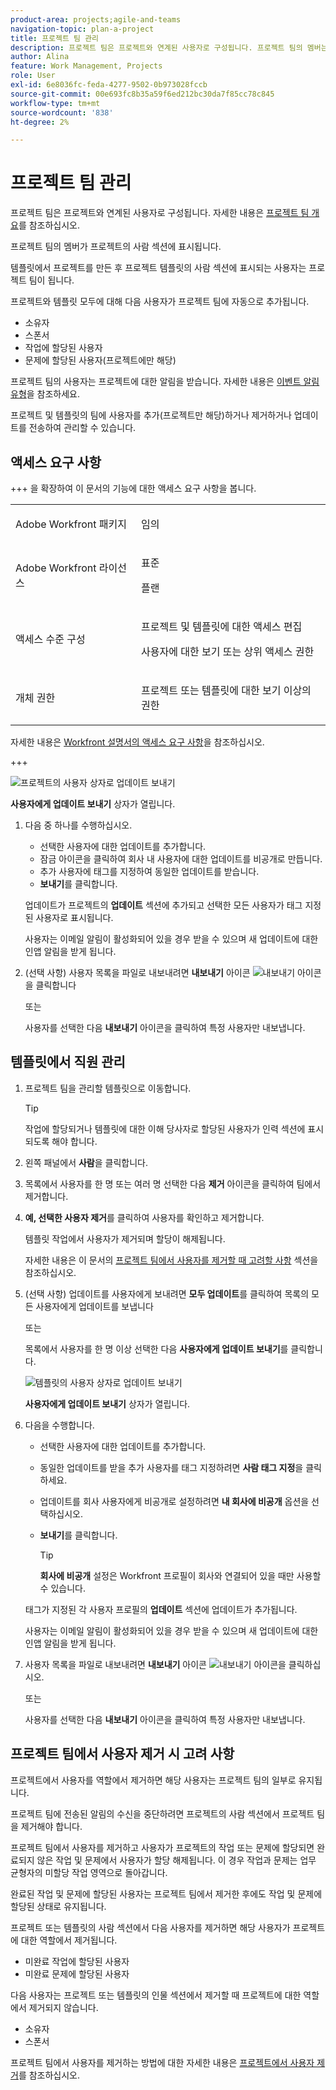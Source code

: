 ```yaml
---
product-area: projects;agile-and-teams
navigation-topic: plan-a-project
title: 프로젝트 팀 관리
description: 프로젝트 팀은 프로젝트와 연계된 사용자로 구성됩니다. 프로젝트 팀의 멤버는 프로젝트의 사람 섹션 또는 프로젝트를 만드는 데 사용할 수 있는 템플릿의 사람 섹션에 표시됩니다.
author: Alina
feature: Work Management, Projects
role: User
exl-id: 6e8036fc-feda-4277-9502-0b973028fccb
source-git-commit: 00e693fc8b35a59f6ed212bc30da7f85cc78c845
workflow-type: tm+mt
source-wordcount: '838'
ht-degree: 2%

---
```


# 프로젝트 팀 관리

<!--take preview and production references out at production - August 7-->

<!--<div class="preview"> 

The highlighted information on this page refers to functionality not yet generally available. It is available only in the Preview environment for all customers. The same features will also be available in the Production environment for all customers after a week from the Preview release.      

For more information, see [Interface modernization](/help/quicksilver/product-announcements/product-releases/interface-modernization/interface-modernization.md).  

</div>

-->

프로젝트 팀은 프로젝트와 연계된 사용자로 구성됩니다. 자세한 내용은 [프로젝트 팀 개요](/help/quicksilver/manage-work/projects/planning-a-project/project-team-overview.md)를 참조하십시오.

프로젝트 팀의 멤버가 프로젝트의 사람 섹션에 표시됩니다.

템플릿에서 프로젝트를 만든 후 프로젝트 템플릿의 사람 섹션에 표시되는 사용자는 프로젝트 팀이 됩니다.

프로젝트와 템플릿 모두에 대해 다음 사용자가 프로젝트 팀에 자동으로 추가됩니다.

* 소유자
* 스폰서
* 작업에 할당된 사용자
* 문제에 할당된 사용자(프로젝트에만 해당)

프로젝트 팀의 사용자는 프로젝트에 대한 알림을 받습니다. 자세한 내용은 [이벤트 알림 유형](/help/quicksilver/administration-and-setup/manage-workfront/emails/event-notifications-available-in-wf.md)을 참조하세요.

프로젝트 및 템플릿의 팀에 사용자를 추가(프로젝트만 해당)하거나 제거하거나 업데이트를 전송하여 관리할 수 있습니다.

## 액세스 요구 사항

+++ 을 확장하여 이 문서의 기능에 대한 액세스 요구 사항을 봅니다. 

<table style="table-layout:auto"> 
 <col> 
 <col> 
 <tbody> 
  <tr> 
   <td role="rowheader">Adobe Workfront 패키지</td> 
   <td> <p>임의</p> </td> 
  </tr> 
  <tr> 
   <td role="rowheader">Adobe Workfront 라이선스</td> 
   <td> <p>표준</p>
    <p>플랜</p>
    </td> 
  </tr> 
  <tr> 
   <td role="rowheader">액세스 수준 구성</td> 
   <td> <p>프로젝트 및 템플릿에 대한 액세스 편집</p> <p>사용자에 대한 보기 또는 상위 액세스 권한</p> </td> 
  </tr> 
  <tr> 
   <td role="rowheader">개체 권한</td> 
   <td> <p>프로젝트 또는 템플릿에 대한 보기 이상의 권한</p> </td> 
  </tr> 
 </tbody> 
</table>

자세한 내용은 [Workfront 설명서의 액세스 요구 사항](/help/quicksilver/administration-and-setup/add-users/access-levels-and-object-permissions/access-level-requirements-in-documentation.md)을 참조하십시오.

+++

<!--Old access: 

<table style="table-layout:auto"> 
 <col> 
 <col> 
 <tbody> 
  <tr> 
   <td role="rowheader">Adobe Workfront plan*</td> 
   <td> <p>Any</p> </td> 
  </tr> 
  <tr> 
   <td role="rowheader">Adobe Workfront license*</td> 
   <td> <p>Standard </p>
    <p>Plan </p>
    </td> 
  </tr> 
  <tr> 
   <td role="rowheader">Access level</td> 
   <td> <p>Edit access to Projects and Templates</p> <p>View or higher access to Users</p> </td> 
  </tr> 
  <tr> 
   <td role="rowheader">Object permissions</td> 
   <td> <p>View or higher permissions to a project or to a template</p> </td> 
  </tr> 
 </tbody> 
</table>

*For information, see [Access requirements in Workfront documentation](/help/quicksilver/administration-and-setup/add-users/access-levels-and-object-permissions/access-level-requirements-in-documentation.md).



## Add users to a Project Team

When you add users to the project team, they gain View permissions on the project and the tasks, issues, and documents of the project. For more information, see the article [Project Team overview](../../../manage-work/projects/planning-a-project/project-team-overview.md).

>[!TIP]
>
>Users on the Project Team are not automatically added to the resource management tools for the project.

You can add users to the project team in the following ways:

* [Automatically add users to a Project Team](#automatically-add-users-to-a-project-team) 
* [Manually add users to a Project Team](#manually-add-users-to-a-project-team)

### Automatically add users to a Project Team {#automatically-add-users-to-a-project-team}

The users that fulfill the following roles on the project are automatically added to the project team and appear  in the People section when the project is created:

* The creator of the project
* The project owner
* The project sponsor

Users are also automatically added to the project team when they are assigned to the following:

* Tasks
* Issues

### Manually add users to a Project Team {#manually-add-users-to-a-project-team}

If users that don't fulfill any role on the project want to be notified about certain updates or changes during the life of the project, you can manually add them to the project team. 

 For more information about what notifications can be enabled for users on the project team, see [Event notification types](../../../administration-and-setup/manage-workfront/emails/event-notifications-available-in-wf.md). 

 <!--drafted - this used to be the case, in the note below but this limitation was removed on Jan 5, 2023 - as a patch, not a release feature:

>[!IMPORTANT]
>
>You can add to the Project Team only users that belong to the Group associated with the project. You cannot add users that belong to the Subgroups of the project's group. 



## Manage people on a project

1. Go to the project you want to manage the project team for.

   >[!TIP]
   >
   >You must have users assigned to tasks, issues or as stakeholders on the project to have them display in the People section.

1. Click **People** in the left panel. 

1. Click **Add users**. 

   The **Add users to Project Team** box displays.

   ![add_users_dialog.png](assets/add-users-dialog-350x217.png)

1. In the **Add users** box, begin typing the name of an active Workfront user that you want to add to the project team, then click the name when it appears in the list.

   Repeat this step to add multiple users to the project team. The users must belong to the group associated with the project. 

   >[!TIP]
   >
   >* You cannot add users by adding their teams, groups, companies, or job roles.
   >* As you add the users, notice the avatar, the user's Primary Role, and their email address to distinguish between users with identical names. Users must be associated with at least one job role to view it as you add them.
   >
   >  You must have the View Contact Info setting enabled in your access level for Users to view users' emails. For information, see [Grant access to users](../../../administration-and-setup/add-users/configure-and-grant-access/grant-access-other-users.md).

1. Click **Add**.

   The users gain View permissions to the project and receive notifications about the project as part of the project team.

1. (Optional) If you want a user to receive a  notification when their job role is added to a task, issue, or project approval, click inside the **Job Role** column for the user, and select a job role that will be associated with the approval. 

   The users will receive notifications related to the approvals assigned to the selected job role. 

   For more information see the "Role-based approvals" section in the article [Project Team overview](/help/quicksilver/manage-work/projects/planning-a-project/project-team-overview.md).

1. Select one or several users in the list, then click the **Remove** icon ![Remove icon](assets/remove-icon.png) to remove them from the team. 
 
1. Click **Yes, Remove Selected Users** to confirm and remove the users.

   Users are removed and unassigned from incomplete work items.

   For more information, see the [Considerations for removing users from a project team](#considerations-for-removing-users-from-a-project-team) section in this article.
1. (Optional) To send an update for this project to users, click **Update All** to send the update to everyone on the team

   Or 

   Select one or multiple users in the list, then click **Send Update to User**.

   <!--update screen shot when they fix the bug - the text above the box needs to match the OLD box, below-->

![프로젝트의 사용자 상자로 업데이트 보내기](assets/send-update-to-user-on-project-box-2025.png)

<!--Old UI for projects but the text above the comment box is right and matches the functionality):
   ![OLD Send update to user on a project](assets/send-update-to-user-on-project-box.png)-->

**사용자에게 업데이트 보내기** 상자가 열립니다.

1. 다음 중 하나를 수행하십시오.

   * 선택한 사용자에 대한 업데이트를 추가합니다.
   * 잠금 아이콘을 클릭하여 회사 내 사용자에 대한 업데이트를 비공개로 만듭니다.
   * 추가 사용자에 태그를 지정하여 동일한 업데이트를 받습니다.
   * **보내기**&#x200B;를 클릭합니다.

   업데이트가 프로젝트의 **업데이트** 섹션에 추가되고 선택한 모든 사용자가 태그 지정된 사용자로 표시됩니다.

   사용자는 이메일 알림이 활성화되어 있을 경우 받을 수 있으며 새 업데이트에 대한 인앱 알림을 받게 됩니다.

1. (선택 사항) 사용자 목록을 파일로 내보내려면 **내보내기** 아이콘 ![내보내기 아이콘](assets/export-icon.png)을 클릭합니다

   또는

   사용자를 선택한 다음 **내보내기** 아이콘을 클릭하여 특정 사용자만 내보냅니다.

## 템플릿에서 직원 관리

1. 프로젝트 팀을 관리할 템플릿으로 이동합니다.

   >[!TIP]
   >
   >작업에 할당되거나 템플릿에 대한 이해 당사자로 할당된 사용자가 인력 섹션에 표시되도록 해야 합니다.

1. 왼쪽 패널에서 **사람**&#x200B;을 클릭합니다.

1. 목록에서 사용자를 한 명 또는 여러 명 선택한 다음 **제거** 아이콘을 클릭하여 팀에서 제거합니다.

1. **예, 선택한 사용자 제거**&#x200B;를 클릭하여 사용자를 확인하고 제거합니다.

   템플릿 작업에서 사용자가 제거되며 할당이 해제됩니다.

   자세한 내용은 이 문서의 [프로젝트 팀에서 사용자를 제거할 때 고려할 사항](#considerations-for-removing-users-from-a-project-team) 섹션을 참조하십시오.

1. (선택 사항) 업데이트를 사용자에게 보내려면 **모두 업데이트**&#x200B;를 클릭하여 목록의 모든 사용자에게 업데이트를 보냅니다

   또는

   목록에서 사용자를 한 명 이상 선택한 다음 **사용자에게 업데이트 보내기**&#x200B;를 클릭합니다.

   <!--update screen shot for unshim production, notice the text above the box - it needs to say "Post an update to each person's profile"-->

   ![템플릿의 사용자 상자로 업데이트 보내기](assets/send-update-to-user-on-template-box.png)

   **사용자에게 업데이트 보내기** 상자가 열립니다.

1. 다음을 수행합니다.

   * 선택한 사용자에 대한 업데이트를 추가합니다.
   * 동일한 업데이트를 받을 추가 사용자를 태그 지정하려면 **사람 태그 지정**&#x200B;을 클릭하세요.
   * 업데이트를 회사 사용자에게 비공개로 설정하려면 **내 회사에 비공개** 옵션을 선택하십시오.
   * **보내기**&#x200B;를 클릭합니다.

     >[!TIP]
     >
     >**회사에 비공개** 설정은 Workfront 프로필이 회사와 연결되어 있을 때만 사용할 수 있습니다.

   태그가 지정된 각 사용자 프로필의 **업데이트** 섹션에 업데이트가 추가됩니다.

   사용자는 이메일 알림이 활성화되어 있을 경우 받을 수 있으며 새 업데이트에 대한 인앱 알림을 받게 됩니다.

1. 사용자 목록을 파일로 내보내려면 **내보내기** 아이콘 ![내보내기 아이콘](assets/export-icon.png)을 클릭하십시오.

   또는

   사용자를 선택한 다음 **내보내기** 아이콘을 클릭하여 특정 사용자만 내보냅니다.

## 프로젝트 팀에서 사용자 제거 시 고려 사항

프로젝트에서 사용자를 역할에서 제거하면 해당 사용자는 프로젝트 팀의 일부로 유지됩니다.

프로젝트 팀에 전송된 알림의 수신을 중단하려면 프로젝트의 사람 섹션에서 프로젝트 팀을 제거해야 합니다.

프로젝트 팀에서 사용자를 제거하고 사용자가 프로젝트의 작업 또는 문제에 할당되면 완료되지 않은 작업 및 문제에서 사용자가 할당 해제됩니다. 이 경우 작업과 문제는 업무 균형자의 미할당 작업 영역으로 돌아갑니다.

완료된 작업 및 문제에 할당된 사용자는 프로젝트 팀에서 제거한 후에도 작업 및 문제에 할당된 상태로 유지됩니다.

프로젝트 또는 템플릿의 사람 섹션에서 다음 사용자를 제거하면 해당 사용자가 프로젝트에 대한 역할에서 제거됩니다.

* 미완료 작업에 할당된 사용자
* 미완료 문제에 할당된 사용자

다음 사용자는 프로젝트 또는 템플릿의 인물 섹션에서 제거할 때 프로젝트에 대한 역할에서 제거되지 않습니다.

* 소유자
* 스폰서

프로젝트 팀에서 사용자를 제거하는 방법에 대한 자세한 내용은 [프로젝트에서 사용자 제거](../../../manage-work/projects/manage-projects/remove-users-from-projects.md)를 참조하십시오.

